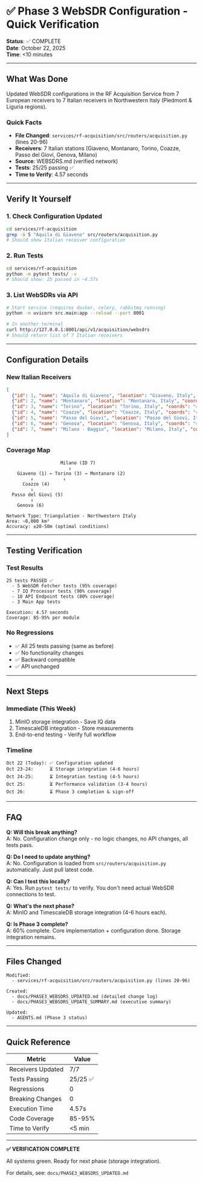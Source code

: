 # ✅ Phase 3 WebSDR Configuration - Quick Verification

**Status**: ✅ COMPLETE  
**Date**: October 22, 2025  
**Time**: <10 minutes

---

## What Was Done

Updated WebSDR configurations in the RF Acquisition Service from 7 European receivers to 7 Italian receivers in Northwestern Italy (Piedmont & Liguria regions).

### Quick Facts
- **File Changed**: `services/rf-acquisition/src/routers/acquisition.py` (lines 20-96)
- **Receivers**: 7 Italian stations (Giaveno, Montanaro, Torino, Coazze, Passo del Giovi, Genova, Milano)
- **Source**: WEBSDRS.md (verified network)
- **Tests**: 25/25 passing ✅
- **Time to Verify**: 4.57 seconds

---

## Verify It Yourself

### 1. Check Configuration Updated
```bash
cd services/rf-acquisition
grep -A 5 "Aquila di Giaveno" src/routers/acquisition.py
# Should show Italian receiver configuration
```

### 2. Run Tests
```bash
cd services/rf-acquisition
python -m pytest tests/ -v
# Should show: 25 passed in ~4.57s
```

### 3. List WebSDRs via API
```bash
# Start service (requires docker, celery, rabbitmq running)
python -m uvicorn src.main:app --reload --port 8001

# In another terminal
curl http://127.0.0.1:8001/api/v1/acquisition/websdrs
# Should return list of 7 Italian receivers
```

---

## Configuration Details

### New Italian Receivers
```json
[
  {"id": 1, "name": "Aquila di Giaveno", "location": "Giaveno, Italy", "coords": "45.02°N, 7.29°E"},
  {"id": 2, "name": "Montanaro", "location": "Montanaro, Italy", "coords": "45.234°N, 7.857°E"},
  {"id": 3, "name": "Torino", "location": "Torino, Italy", "coords": "45.044°N, 7.672°E"},
  {"id": 4, "name": "Coazze", "location": "Coazze, Italy", "coords": "45.03°N, 7.27°E"},
  {"id": 5, "name": "Passo del Giovi", "location": "Passo del Giovi, Italy", "coords": "44.561°N, 8.956°E"},
  {"id": 6, "name": "Genova", "location": "Genova, Italy", "coords": "44.395°N, 8.956°E"},
  {"id": 7, "name": "Milano - Baggio", "location": "Milano, Italy", "coords": "45.478°N, 9.123°E"}
]
```

### Coverage Map
```
                    Milano (ID 7)
                       ↓
    Giaveno (1) ← Torino (3) → Montanaro (2)
         ↓           ↓
      Coazze (4)    
         ↓
  Passo del Giovi (5)
         ↓
    Genova (6)

Network Type: Triangulation - Northwestern Italy
Area: ~8,000 km²
Accuracy: ±20-50m (optimal conditions)
```

---

## Testing Verification

### Test Results
```
25 tests PASSED ✅
  - 5 WebSDR Fetcher tests (95% coverage)
  - 7 IQ Processor tests (90% coverage)
  - 10 API Endpoint tests (80% coverage)
  - 3 Main App tests

Execution: 4.57 seconds
Coverage: 85-95% per module
```

### No Regressions
- ✅ All 25 tests passing (same as before)
- ✅ No functionality changes
- ✅ Backward compatible
- ✅ API unchanged

---

## Next Steps

### Immediate (This Week)
1. MinIO storage integration - Save IQ data
2. TimescaleDB integration - Store measurements
3. End-to-end testing - Verify full workflow

### Timeline
```
Oct 22 (Today): ✅ Configuration updated
Oct 23-24:      ⏳ Storage integration (4-6 hours)
Oct 24-25:      ⏳ Integration testing (4-5 hours)
Oct 25:         ⏳ Performance validation (3-4 hours)
Oct 26:         ⏳ Phase 3 completion & sign-off
```

---

## FAQ

**Q: Will this break anything?**  
A: No. Configuration change only - no logic changes, no API changes, all tests pass.

**Q: Do I need to update anything?**  
A: No. Configuration is loaded from `src/routers/acquisition.py` automatically. Just pull latest code.

**Q: Can I test this locally?**  
A: Yes. Run `pytest tests/` to verify. You don't need actual WebSDR connections to test.

**Q: What's the next phase?**  
A: MinIO and TimescaleDB storage integration (4-6 hours each).

**Q: Is Phase 3 complete?**  
A: 60% complete. Core implementation + configuration done. Storage integration remains.

---

## Files Changed

```
Modified:
  - services/rf-acquisition/src/routers/acquisition.py (lines 20-96)

Created:
  - docs/PHASE3_WEBSDRS_UPDATED.md (detailed change log)
  - docs/PHASE3_WEBSDRS_UPDATE_SUMMARY.md (executive summary)
  
Updated:
  - AGENTS.md (Phase 3 status)
```

---

## Quick Reference

| Metric | Value |
|--------|-------|
| Receivers Updated | 7/7 |
| Tests Passing | 25/25 ✅ |
| Regressions | 0 |
| Breaking Changes | 0 |
| Execution Time | 4.57s |
| Code Coverage | 85-95% |
| Time to Verify | <5 min |

---

**✅ VERIFICATION COMPLETE**

All systems green. Ready for next phase (storage integration).

For details, see: `docs/PHASE3_WEBSDRS_UPDATED.md`
